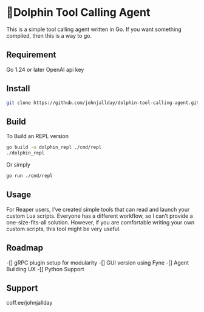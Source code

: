 # 🐬Dolphin Tool Calling Agent
This is a simple tool calling agent written in Go.
If you want something compiled, then this is a way to go.

## Requirement
Go 1.24 or later
OpenAI api key

## Install
```bash
git clone https://github.com/johnjallday/dolphin-tool-calling-agent.git
```

## Build
To Build an REPL version
```bash
go build -o dolphin_repl ./cmd/repl
./dolphin_repl
```

Or simply
```bash
go run ./cmd/repl
```

## Usage
For Reaper users, I’ve created simple tools that can read and launch your custom Lua scripts. 
Everyone has a different workflow, so I can’t provide a one-size-fits-all solution. 
However, if you are comfortable writing your own custom scripts, this tool might be very useful.

## Roadmap
-[] gRPC plugin setup for modularity
-[] GUI version using Fyne
-[] Agent Building UX
-[] Python Support


## Support
coff.ee/johnjallday


